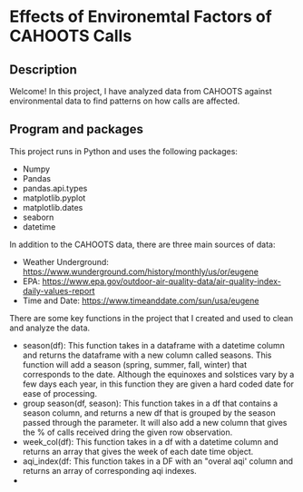 # Effects of Environemtal Factors of CAHOOTS Calls

## Description
Welcome! In this project, I have analyzed data from CAHOOTS against environmental data to find patterns on how calls are affected. 

## Program and packages

This project runs in Python and uses the following packages:
- Numpy
- Pandas
- pandas.api.types
- matplotlib.pyplot
- matplotlib.dates
- seaborn
- datetime

In addition to the CAHOOTS data, there are three main sources of data:
- Weather Underground: https://www.wunderground.com/history/monthly/us/or/eugene
- EPA: https://www.epa.gov/outdoor-air-quality-data/air-quality-index-daily-values-report
- Time and Date: https://www.timeanddate.com/sun/usa/eugene

There are some key functions in the project that I created and used to clean and analyze the data.
- season(df): This function takes in a dataframe with a datetime column and returns the dataframe with a new column called seasons. This function will add a season (spring, summer, fall, winter) that corresponds to the date. Although the equinoxes and solstices vary by a few days each year, in this function they are given a hard coded date for ease of processing.
- group season(df, season): This function takes in a df that contains a season column, and returns a new df that is grouped by the season passed through the parameter. It will also add a new column that gives the % of calls received dring the given row observation.
- week_col(df): This function takes in a df with a datetime column and returns an array that gives the week of each date time object.
- aqi_index(df: This function takes in a DF with an "overal aqi' column and returns an array of corresponding aqi indexes.
- 
